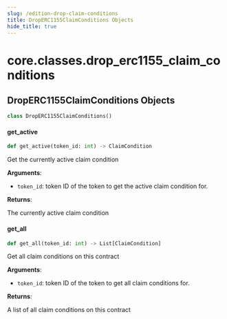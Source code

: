 ```yaml
---
slug: /edition-drop-claim-conditions
title: DropERC1155ClaimConditions Objects
hide_title: true
---
```


<a id="core.classes.drop_erc1155_claim_conditions"></a>

# core.classes.drop_erc1155_claim_conditions

<a id="core.classes.drop_erc1155_claim_conditions.DropERC1155ClaimConditions"></a>

## DropERC1155ClaimConditions Objects

```python
class DropERC1155ClaimConditions()
```

<a id="core.classes.drop_erc1155_claim_conditions.DropERC1155ClaimConditions.get_active"></a>

#### get_active

```python
def get_active(token_id: int) -> ClaimCondition
```

Get the currently active claim condition

**Arguments**:

- `token_id`: token ID of the token to get the active claim condition for.

**Returns**:

The currently active claim condition

<a id="core.classes.drop_erc1155_claim_conditions.DropERC1155ClaimConditions.get_all"></a>

#### get_all

```python
def get_all(token_id: int) -> List[ClaimCondition]
```

Get all claim conditions on this contract

**Arguments**:

- `token_id`: token ID of the token to get all claim conditions for.

**Returns**:

A list of all claim conditions on this contract
